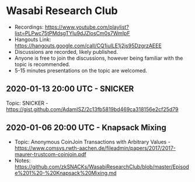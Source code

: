 # Wasabi Research Club

- Recordings: https://www.youtube.com/playlist?list=PLPwc75tPMdsgTYlu9dJZlosCm0s7WmIpF
- Hangouts Link: https://hangouts.google.com/call/CQ1iuILE1j2js95DzgrzAEEE  
- Discussions are recorded, likely published.  
- Anyone is free to join the discussions, however being familiar with the topic is recommended.  
- 5-15 minutes presentations on the topic are welcomed.

## 2020-01-13 20:00 UTC - SNICKER

Topic: SNICKER - https://gist.github.com/AdamISZ/2c13fb5819bd469ca318156e2cf25d79

## 2020-01-06 20:00 UTC - Knapsack Mixing

- Topic: Anonymous CoinJoin Transactions with Arbitrary Values - https://www.comsys.rwth-aachen.de/fileadmin/papers/2017/2017-maurer-trustcom-coinjoin.pdf
- Notes: https://github.com/zkSNACKs/WasabiResearchClub/blob/master/Episode%201%20-%20Knapsack%20Mixing.md

